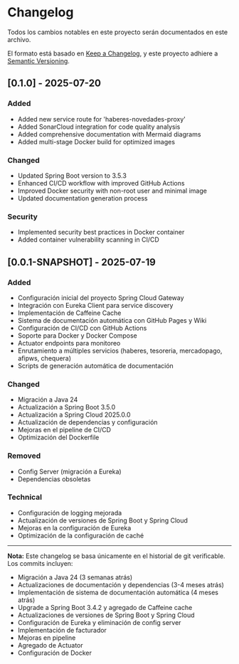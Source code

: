 # Changelog

Todos los cambios notables en este proyecto serán documentados en este archivo.

El formato está basado en [Keep a Changelog](https://keepachangelog.com/en/1.0.0/),
y este proyecto adhiere a [Semantic Versioning](https://semver.org/spec/v2.0.0.html).

## [0.1.0] - 2025-07-20

### Added
- Added new service route for 'haberes-novedades-proxy'
- Added SonarCloud integration for code quality analysis
- Added comprehensive documentation with Mermaid diagrams
- Added multi-stage Docker build for optimized images

### Changed
- Updated Spring Boot version to 3.5.3
- Enhanced CI/CD workflow with improved GitHub Actions
- Improved Docker security with non-root user and minimal image
- Updated documentation generation process

### Security
- Implemented security best practices in Docker container
- Added container vulnerability scanning in CI/CD

## [0.0.1-SNAPSHOT] - 2025-07-19

### Added
- Configuración inicial del proyecto Spring Cloud Gateway
- Integración con Eureka Client para service discovery
- Implementación de Caffeine Cache
- Sistema de documentación automática con GitHub Pages y Wiki
- Configuración de CI/CD con GitHub Actions
- Soporte para Docker y Docker Compose
- Actuator endpoints para monitoreo
- Enrutamiento a múltiples servicios (haberes, tesoreria, mercadopago, afipws, chequera)
- Scripts de generación automática de documentación

### Changed
- Migración a Java 24
- Actualización a Spring Boot 3.5.0
- Actualización a Spring Cloud 2025.0.0
- Actualización de dependencias y configuración
- Mejoras en el pipeline de CI/CD
- Optimización del Dockerfile

### Removed
- Config Server (migración a Eureka)
- Dependencias obsoletas

### Technical
- Configuración de logging mejorada
- Actualización de versiones de Spring Boot y Spring Cloud
- Mejoras en la configuración de Eureka
- Optimización de la configuración de caché

---

**Nota:** Este changelog se basa únicamente en el historial de git verificable. Los commits incluyen:
- Migración a Java 24 (3 semanas atrás)
- Actualizaciones de documentación y dependencias (3-4 meses atrás)
- Implementación de sistema de documentación automática (4 meses atrás)
- Upgrade a Spring Boot 3.4.2 y agregado de Caffeine cache
- Actualizaciones de versiones de Spring Boot y Spring Cloud
- Configuración de Eureka y eliminación de config server
- Implementación de facturador
- Mejoras en pipeline
- Agregado de Actuator
- Configuración de Docker 